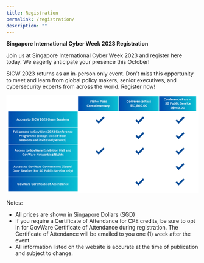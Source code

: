 ```yaml
---
title: Registration
permalink: /registration/
description: ""
---
```

**Singapore International Cyber Week 2023 Registration**

Join us at Singapore International Cyber Week 2023 and register here today. We eagerly anticipate your presence this October!

SICW 2023 returns as an in-person only event. Don’t miss this opportunity to meet and learn from global policy makers, senior executives, and cybersecurity experts from across the world. Register now!

![](/images/registration%20page%20table.png)

Notes:
-	All prices are shown in Singapore Dollars (SGD)
-	If you require a Certificate of Attendance for CPE credits, be sure to opt in for GovWare Certificate of Attendance during registration. The Certificate of Attendance will be emailed to you one (1) week after the event.
-	All information listed on the website is accurate at the time of publication and subject to change.
